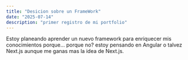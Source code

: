 ```yaml
---
title: "Desicion sobre un FrameWork"
date: "2025-07-14"
description: "primer registro de mi portfolio"
---
```


Estoy planeando aprender un nuevo framework para enriquecer mis conocimientos porque... porque no? estoy pensando en Angular o talvez Next.js aunque me ganas mas la idea de Next.js.
